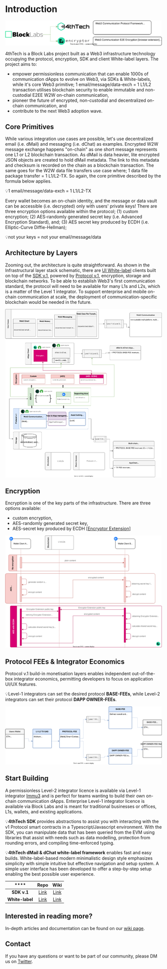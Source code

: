# Introduction

![4thTech logo](https://github.com/4thtech/static-assets/blob/d30afd40f39a20b21de01d569aba288f56e64cb4/image/4thtech-ecosystem.svg)

4thTech is a Block Labs project built as a Web3 infrastructure technology occupying the protocol, encryption, SDK and client White-label layers. The project aims to:
- empower permissionless communication that can enable 1000s of communication dApps to evolve on Web3, via SDKs & White-labels, while it's core Web3 primitive; 1 email/message/data-exch = 1 L1/L2 transaction utilises blockchain security to enable immutable and non-custodial E2EE W2W on-chain communication,
- pioneer the future of encrypted, non-custodial and decentralized on-chain communication, and
- contribute to the next Web3 adoption wave.

## Core Primitives

While various integration use cases are possible, let's use decentralized email (i.e. dMail) and messaging (i.e. dChat) as examples. Encrypted W2W message exchange happens "on-chain" as one short message represents one L1 or L2 blockchain transaction. As dMail is data heavier, lite encrypted JSON objects are created to hold dMail metadata. The link to this metadata and checksum is recorded on the chain as a blockchain transaction. The same goes for the W2W data file transfers use case where; 1 data file package transfer = 1 L1/L2-TX. So again, the core primitive described by the formula below applies.

💡1 email/message/data-exch = 1 L1/L2-TX

Every wallet becomes an on-chain identity, and the message or data vault can be accessible (i.e. decrypted) only with users' private keys! There are three encryption options available within the protocol; (1) custom encryption; (2) AES-randomly generated secret key (i.e. Advanced Encryption Standard), and; (3) AES secret key produced by ECDH (i.e. Elliptic-Curve Diffie-Hellman); 

💡not your keys = not your email/message/data

## Architecture by Layers

Zooming out, the architecture is quite straightforward. As shown in the Infrastructural layer stack schematic, there are [UI White-label](https://github.com/4thtech/white-label-client) clients built on top of the [SDK v.1](https://github.com/4thtech/sdk-js), powered by [Protocol v.1](https://github.com/4thtech/smart-contracts), encryption, storage and blockchain networks. To be able to establish Web3's first communication standard, the protocol will need to be available for many L1s and L2s, which is a matter of the Level 1 integrator. To support enterprise and mobile on-chain communication at scale, the deployment of communication-specific blockchain would be needed in the future.

![Infrastructure by Layers](https://github.com/4thtech/static-assets/blob/d166e3a2054f20d70213ef391adfd427dd9c8226/image/infrastructural-layer-schematic-4thtech.svg)

## Encryption

Encryption is one of the key parts of the infrastructure. There are three options available: 

- custom encryption,
- AES-randomly generated secret key,
- AES-secret key produced by ECDH [[Encryptor Extension](https://github.com/4thtech/encryptor-extension)] 

![Encryption](https://github.com/4thtech/static-assets/blob/6406e4801581652614e4e9ea8924ddea4d5faca2/image/4thTech-encryption.svg)

## Protocol FEEs & Integrator Economics

Protocol v.1 build-in monetisation layers enables independent out-of-the-box integrator economics, permitting developers to focus on application UI/UX features. 

💡Level-1 integrators can set the desired protocol **BASE-FEEs**, while Level-2 integrators can set their protocol **DAPP OWNER-FEEs**.

![Protocol FEE schematic](https://github.com/4thtech/static-assets/blob/42cac1093f758807aefc0ded7ee37aae114b10c5/image/4thTech-protocol-fees-schematic.svg)

## Start Building

A permissionless Level-2 integrator licence is available via Level-1 integrator [Immu3](https://wiki.immu3.io/) and is perfect for teams wanting to build their own on-chain communication dApps. Enterprise Level-1 integrator licence is available via Block Labs and is meant for traditional businesses or offices, L1s, wallets, and existing applications.

💡**4thTech SDK** provides abstractions to assist you with interacting with the v1 Protocol smart contracts in a Typescript/Javascript environment. With the SDK, you can manipulate data that has been queried from the EVM using libraries that assist with needs such as data modelling, protection from rounding errors, and compiling time-enforced typing.

💡**4thTech dMail & dChat white-label framework** enables fast and easy builds. White-label-based modern minimalistic design style emphasizes simplicity with simple intuitive but effective navigation and setup system. A simple user interface has been developed to offer a step-by-step setup enabling the best possible user experience.

 ****            | **Repo** | **Wiki** |
:---------------:|:--------:|:--------:|
 **SDK v.1**     |     [Link](https://github.com/4thtech/sdk-js)     |     [Link](https://wiki.4thtech.io/docs/sdk)     |     
 **White-label** |      [Link](https://github.com/4thtech/white-label-client)    |     [Link](https://wiki.4thtech.io/docs/white-label)     |

## Interested in reading more?

In-depth articles and documentation can be found on
our [wiki page](https://wiki.4thtech.io).

## Contact

If you have any questions or want to be part of our community, please DM us on [Twitter](https://twitter.com/4thtechProject).
